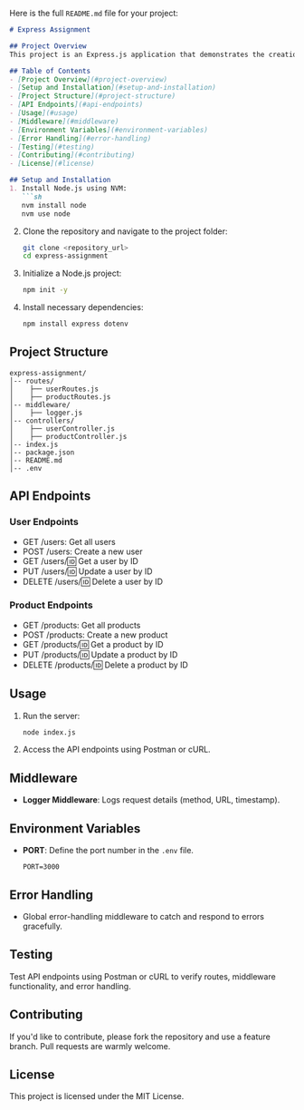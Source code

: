 Here is the full `README.md` file for your project:

```markdown
# Express Assignment

## Project Overview
This project is an Express.js application that demonstrates the creation of RESTful APIs with routes, middleware, controllers, and environment variables.

## Table of Contents
- [Project Overview](#project-overview)
- [Setup and Installation](#setup-and-installation)
- [Project Structure](#project-structure)
- [API Endpoints](#api-endpoints)
- [Usage](#usage)
- [Middleware](#middleware)
- [Environment Variables](#environment-variables)
- [Error Handling](#error-handling)
- [Testing](#testing)
- [Contributing](#contributing)
- [License](#license)

## Setup and Installation
1. Install Node.js using NVM:
   ```sh
   nvm install node
   nvm use node
   ```

2. Clone the repository and navigate to the project folder:
   ```sh
   git clone <repository_url>
   cd express-assignment
   ```

3. Initialize a Node.js project:
   ```sh
   npm init -y
   ```

4. Install necessary dependencies:
   ```sh
   npm install express dotenv
   ```

## Project Structure
```
express-assignment/
│-- routes/
│    ├── userRoutes.js
│    ├── productRoutes.js
│-- middleware/
│    ├── logger.js
│-- controllers/
│    ├── userController.js
│    ├── productController.js
│-- index.js
│-- package.json
│-- README.md
│-- .env
```

## API Endpoints
### User Endpoints
- GET /users: Get all users
- POST /users: Create a new user
- GET /users/:id: Get a user by ID
- PUT /users/:id: Update a user by ID
- DELETE /users/:id: Delete a user by ID

### Product Endpoints
- GET /products: Get all products
- POST /products: Create a new product
- GET /products/:id: Get a product by ID
- PUT /products/:id: Update a product by ID
- DELETE /products/:id: Delete a product by ID

## Usage
1. Run the server:
   ```sh
   node index.js
   ```

2. Access the API endpoints using Postman or cURL.

## Middleware
- **Logger Middleware**: Logs request details (method, URL, timestamp).

## Environment Variables
- **PORT**: Define the port number in the `.env` file.
   ```env
   PORT=3000
   ```

## Error Handling
- Global error-handling middleware to catch and respond to errors gracefully.

## Testing
Test API endpoints using Postman or cURL to verify routes, middleware functionality, and error handling.

## Contributing
If you'd like to contribute, please fork the repository and use a feature branch. Pull requests are warmly welcome.

## License
This project is licensed under the MIT License.
```
